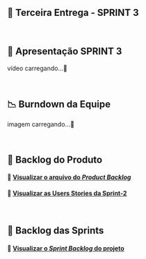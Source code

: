 ## :bookmark: Terceira Entrega - SPRINT 3

<br>

## 🚀 Apresentação SPRINT 3

vídeo carregando...🔋

<br>

## :chart_with_downwards_trend: Burndown da Equipe

imagem carregando...🔋

<br>

## :newspaper: Backlog do Produto

#### 🔗 [Visualizar o arquivo do *Product Backlog*](https://github.com/Doc-Docker/APIMidAll/blob/main/Images/backlog_22.png)

#### 🔗 [Visualizar as Users Stories da Sprint-2](https://github.com/Doc-Docker/APIMidAll/projects/3)

<br>

## :dart: Backlog das Sprints

#### 🔗 [Visualizar o *Sprint Backlog* do projeto](https://github.com/Doc-Docker/APIMidAll/blob/main/Images/backlog_sprint2.png)

<br>
